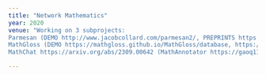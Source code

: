```yaml
---
title: "Network Mathematics"
year: 2020
venue: "Working on 3 subprojects: 
Parmesan (DEMO http://www.jacobcollard.com/parmesan2/, PREPRINTS https://arxiv.org/abs/2307.06699, https://arxiv.org/abs/2208.13830, VIDEO https://www.youtube.com/watch?v=-ZhZjMn1Zpk), 
MathGloss (DEMO https://mathgloss.github.io/MathGloss/database, https://arxiv.org/abs/2311.12649, see also https://europroofnet.github.io/cambridge-2023/#horowitz) and 
MathChat https://arxiv.org/abs/2309.00642 (MathAnnotator https://gaoq111.github.io/math_concept_annotation/)"

---
```

